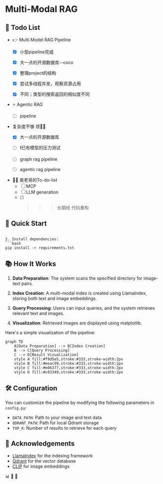 # Multi-Modal RAG 

## 📑 Todo List
- 👉 Multi Model RAG Pipeline
   - [x] 小型pipeline完成
   - [x] 大一点的开源数据库--coco
   - [x] 整理project的结构
   - [x] 尝试多线程并发，观察资源占用
   - [x] 不同；类型的搜索返回的相似度不同 
   

- ⭐ Agentic RAG 
   - [ ] pipeline


- 复杂度不够 烦🤦‍♀️
   - [x] 大一点的开源数据库
   - [ ] ❗已有模型的压力测试
   - [ ] graph rag pipeline
   - [ ] agentic rag pipeline


- 🐱‍🏍 臭老哥的To-do-list 
   - [ ]  MCP
   - [ ]  LLM generation 
   - [ ] >>> 长期线 代码重构

## 🚀 Quick Start


   ```

2. Install dependencies:
   ```bash
   pip install -r requirements.txt
   ```



## 📚 How It Works

1. **Data Preparation**: The system scans the specified directory for image-text pairs.

2. **Index Creation**: A multi-modal index is created using LlamaIndex, storing both text and image embeddings.

3. **Query Processing**: Users can input queries, and the system retrieves relevant text and images.

4. **Visualization**: Retrieved images are displayed using matplotlib.

Here's a simple visualization of the pipeline:

```mermaid
graph TD
    A[Data Preparation] --> B[Index Creation]
    B --> C[Query Processing]
    C --> D[Result Visualization]
    style A fill:#f9d5e5,stroke:#333,stroke-width:2px
    style B fill:#eeac99,stroke:#333,stroke-width:2px
    style C fill:#e06377,stroke:#333,stroke-width:2px
    style D fill:#c83349,stroke:#333,stroke-width:2px
```



## 🛠️ Configuration

You can customize the pipeline by modifying the following parameters in `config.py`:

- `DATA_PATH`: Path to your image and text data
- `QDRANT_PATH`: Path for local Qdrant storage
- `TOP_K`: Number of results to retrieve for each query





## 🙏 Acknowledgements

- [LlamaIndex](https://github.com/jerryjliu/llama_index) for the indexing framework
- [Qdrant](https://github.com/qdrant/qdrant) for the vector database
- [CLIP](https://github.com/openai/CLIP) for image embeddings

📊 📄 🤝


